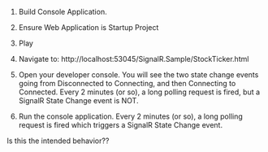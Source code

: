 1) Build Console Application.
 
2) Ensure Web Application is Startup Project
 
3) Play
 
4) Navigate to: http://localhost:53045/SignalR.Sample/StockTicker.html
 
5) Open your developer console.  You will see the two state change events going from Disconnected to Connecting, and then Connecting to Connected. Every 2 minutes (or so), a long polling request is fired, but a SignalR State Change event is NOT.
 
6) Run the console application.  Every 2 minutes (or so), a long polling request is fired which triggers a SignalR State Change event. 
 
Is this the intended behavior??
